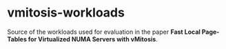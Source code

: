 # vmitosis-workloads

Source of the workloads used for evaluation in the paper **Fast Local Page-Tables for Virtualized NUMA Servers with vMitosis**.
